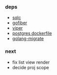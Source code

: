 ### deps

* [sqlc](https://docs.sqlc.dev/en/latest/index.html)
* [gofiber](https://github.com/gofiber/fiber)
* [viper](https://github.com/spf13/viper)
* [postgres dockerfile](https://hub.docker.com/_/postgres)
* [golang-migrate](https://github.com/golang-migrate/migrate)

### next 
* fix list view render
* decide proj scope